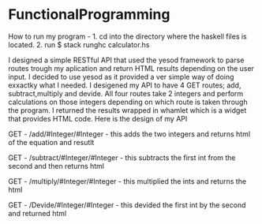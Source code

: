 # FunctionalProgramming

How to run my program - 1. cd into the directory where the haskell files is located.
                        2. run $ stack runghc calculator.hs
                      
I designed a simple RESTful API that used the yesod framework to parse  routes trough my aplication and return HTML results depending on the user input. I decided to use yesod as it provided a ver simple way of doing exxactky what I needed. I desigened my API to have 4 GET routes; add, subtract,multiply and devide. All four routes take 2 integers and perform calculations on those integers depending on which route is taken through the program. I returned the results wrapped in whamlet which is a widget that provides HTML code.
Here is the design of my API

GET - /add/#Integer/#Integer - this adds the two integers and returns html of the equation and resutlt

GET - /subtract/#Integer/#Integer - this subtracts the first int from the second and then returns html

GET - /multiply/#Integer/#Integer - this multiplied the ints and returns the html

GET - /Devide/#Integer/#Integer - this devided the first int by the second and returned html




